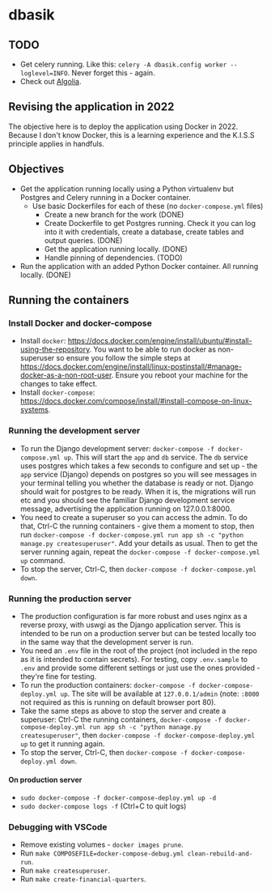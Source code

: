 # dbasik

## TODO

- Get celery running. Like this: `celery -A dbasik.config worker --loglevel=INFO`. Never forget this - again.
- Check out [Algolia](https://www.algolia.com/doc/).


## Revising the application in 2022

The objective here is to deploy the application using Docker in 2022. Because I don't know Docker, this is a learning experience and the K.I.S.S principle applies in handfuls.

## Objectives

* Get the application running locally using a Python virtualenv but Postgres and Celery running in a Docker container.
  * Use basic Dockerfiles for each of these (no `docker-compose.yml` files)
    * Create a new branch for the work (DONE)
    * Create Dockerfile to get Postgres running. Check it you can log into it with credentials, create a database, create tables and output queries. (DONE)
    * Get the application running locally. (DONE)
    * Handle pinning of dependencies. (TODO)
* Run the application with an added Python Docker container. All running locally. (DONE)

## Running the containers

### Install Docker and docker-compose

* Install `docker`: https://docs.docker.com/engine/install/ubuntu/#install-using-the-repository. You want to be able to run docker as non-superuser so ensure you follow the simple steps at https://docs.docker.com/engine/install/linux-postinstall/#manage-docker-as-a-non-root-user. Ensure you reboot your machine for the changes to take effect.
* Install `docker-compose`: https://docs.docker.com/compose/install/#install-compose-on-linux-systems.

### Running the development server

* To run the Django development server: `docker-compose -f docker-compose.yml up`. This will start the `app` and `db` service. The `db` service uses postgres which takes a few seconds to configure and set up - the `app` service (Django) depends on postgres so you will see messages in your terminal telling you whether the database is ready or not. Django should wait for postgres to be ready. When it is, the migrations will run etc and you should see the familiar Django development service message, advertising the application running on 127.0.0.1:8000.
* You need to create a superuser so you can access the admin. To do that, Ctrl-C the running containers - give them a moment to stop, then run `docker-compose -f docker-compose.yml run app sh -c "python manage.py createsuperuser"`. Add your details as usual. Then to get the server running again, repeat the `docker-compose -f docker-compose.yml up` command.
* To stop the server, Ctrl-C, then `docker-compose -f docker-compose.yml down`.

### Running the production server

* The production configuration is far more robust and uses nginx as a reverse proxy, with uswgi as the Django application server. This is intended to be run on a production server but can be tested locally too in the same way that the development server is run.
* You need an `.env` file in the root of the project (not included in the repo as it is intended to contain secrets). For testing, copy `.env.sample` to `.env` and provide some different settings or just use the ones provided - they're fine for testing.
* To run the production containers: `docker-compose -f docker-compose-deploy.yml up`. The site will be available at `127.0.0.1/admin` (note: `:8000` not required as this is running on default browser port 80).
* Take the same steps as above to stop the server and create a superuser: Ctrl-C the running containers, `docker-compose -f docker-compose-deploy.yml run app sh -c "python manage.py createsuperuser"`, then `docker-compose -f docker-compose-deploy.yml up` to get it running again.
* To stop the server, Ctrl-C, then `docker-compose -f docker-compose-deploy.yml down`.

#### On production server

* `sudo docker-compose -f docker-compose-deploy.yml up -d`
* `sudo docker-compose logs -f` (Ctrl+C to quit logs)

### Debugging with VSCode

* Remove existing volumes - `docker images prune`.
* Run `make COMPOSEFILE=docker-compose-debug.yml clean-rebuild-and-run`.
* Run `make createsuperuser`.
* Run `make create-financial-quarters`.